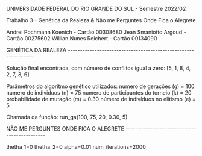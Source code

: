UNIVERSIDADE FEDERAL DO RIO GRANDE DO SUL - Semestre 2022/02

Trabalho 3 - Genética da Realeza & Não me Perguntes Onde Fica o Alegrete

Andrei Pochmann Koenich - Cartão 00308680 
Jean Smaniotto Argoud - Cartão 00275602 
Willian Nunes Reichert - Cartão 00134090

GENÉTICA DA REALEZA ---------------------------------------------------------------

Solução final encontrada, com número de conflitos igual a zero:
[5, 1, 8, 4, 2, 7, 3, 6]

Parâmetros do algoritmo genético utilizados:
	numero de gerações (g) = 100
	numero de individuos (n) = 75
	numero de participantes do torneio (k) = 20
	probabilidade de mutação (m) = 0.30
	número de indivíduos no elitismo (e) = 5
	
Chamada da função:
	run_ga(100, 75, 20, 0.30, 5)

NÃO ME PERGUNTES ONDE FICA O ALEGRETE ---------------------------------------------

thetha_1=0
thetha_2=0
alpha=0.01
num_iterations=2000
